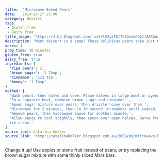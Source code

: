 ```yaml
---
title:  'Microwave Baked Pears'
date:   2014-10-27 21:00
category: Dessert
tags:
 - Gluten free
 - Dairy free
title_image: 'https://4.bp.blogspot.com/-swY5l52gsPE/Tk63cnxFG2I/AAAAAAAAAJ4/RYV-YN3X4ig/s1600/013.JPG'
description: 'Want dessert in a snap? These delicious pears take just minutes to make'
makes: 4
prep_time: 10 minutes
gluten_free: true
dairy_free: true
ingredients: {
  'ripe pears': 2,
  'brown sugar': '2 Tbsp',
  'cinnamon': '1/2 tsp',
  'honey': '1 Tbsp'
}
method: [
  'Wash pears, then halve and core. Place halves in large bowl or pyrex dish.',
  'In a separate bowl, combine brown sugar and cinnamon.',
  'Spoon sugar mixture over pears, then drizzle honey over them.',
  'Microwave for 2 minutes, then in 30 second increments until cooked.',
  'Remove pears, then microwave sauce for another minute.',
  'Allow sauce to cool slightly, then spoon over pear halves. Serve fresh with
  ice cream.'
]
source_text: Catalina Kolker
source_link: 'http://catalinakolker.blogspot.com.au/2009/09/microwave-baked-pears.html'
---
```

Change it up! Use apples or stone fruit instead of pears, or try replacing the
brown sugar mixture with some thinly sliced Mars bars.
